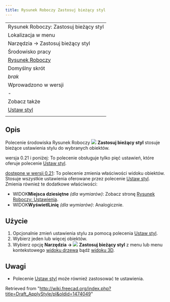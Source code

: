 ```yaml
---
title: Rysunek Roboczy Zastosuj bieżący styl
---
```

|  |
| --- |
| Rysunek Roboczy: Zastosuj bieżący styl |
| Lokalizacja w menu |
| Narzędzia → Zastosuj bieżący styl |
| Środowisko pracy |
| [Rysunek Roboczy](/Draft_Workbench/pl "Draft Workbench/pl") |
| Domyślny skrót |
| *brak* |
| Wprowadzono w wersji |
| - |
| Zobacz także |
| [Ustaw styl](/Draft_SetStyle/pl "Draft SetStyle/pl") |
|  |

## Opis

Polecenie środowiska Rysunek Roboczy ![](/images/Draft_ApplyStyle.svg) **Zastosuj bieżący styl** stosuje bieżące ustawienia stylu do wybranych obiektów.

wersja 0.21 i poniżej: To polecenie obsługuje tylko pięć ustawień, które oferuje polecenie [Ustaw styl](/Draft_SetStyle/pl "Draft SetStyle/pl").

[dostępne w wersji 0.21](/Release_notes_0.21/pl "Release notes 0.21/pl"): To polecenie zmienia właściwości widoku obiektów. Stosuje wszystkie ustawienia oferowane przez polecenie [Ustaw styl](/Draft_SetStyle/pl "Draft SetStyle/pl"). Zmienia również te dodatkowe właściwości:

* WIDOK**Miejsca dziesiętne** *(dla wymiarów)*: Zobacz stronę [Rysunek Roboczy: Ustawienia](/Draft_Preferences/pl#Teksty_i_wymiary "Draft Preferences/pl").
* WIDOK**WyświetlLinię** *(dla wymiarów)*: Analogicznie.

## Użycie

1. Opcjonalnie zmień ustawienia stylu za pomocą polecenia [Ustaw styl](/Draft_SetStyle/pl "Draft SetStyle/pl").
2. Wybierz jeden lub więcej obiektów.
3. Wybierz opcję **Narzędzia → ![](/images/Draft_ApplyStyle.svg) Zastosuj bieżący styl** z menu lub menu kontekstowego [widoku drzewa](/Tree_view/pl "Tree view/pl") bądź [widoku 3D](/3D_view/pl "3D view/pl").

## Uwagi

* Polecenie [Ustaw styl](/Draft_SetStyle/pl "Draft SetStyle/pl") może również zastosować te ustawienia.

Retrieved from "<http://wiki.freecad.org/index.php?title=Draft_ApplyStyle/pl&oldid=1474049>"